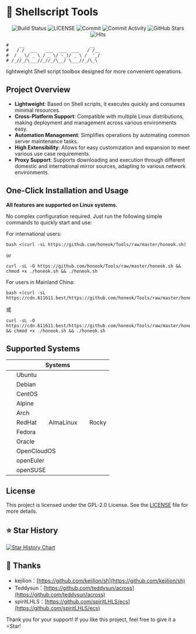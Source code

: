 # 🧰 Shellscript Tools

<p align="center">
  <img src="https://github.com/honeok/Tools/actions/workflows/check.yml/badge.svg" alt="Build Status" />
  <img src="https://img.shields.io/github/license/honeok/Tools.svg?style=flat" alt="LICENSE" />
  <img src="https://img.shields.io/github/last-commit/honeok/Tools" alt="Commit" />
  <img src="https://img.shields.io/github/commit-activity/m/honeok/Tools.svg" alt="Commit Activity" />
  <img src="https://img.shields.io/github/stars/honeok/Tools?style=flat" alt="GitHub Stars" />
  <img src="https://hits.seeyoufarm.com/api/count/keep/badge.svg?url=https%3A%2F%2Fgithub.com%2Fhoneok%2FTools%2Fraw%2Fmaster%2Fhoneok.sh" alt="Hits" />
</p>

```shell
#    __                         __
#   / /  ___   ___  ___  ___   / /__
#  / _ \/ _ \ / _ \/ -_)/ _ \ /  '_/
# /_//_/\___//_//_/\__/ \___//_/\_\
```

lightweight Shell script toolbox designed for more convenient operations.

## Project Overview

- **Lightweight**: Based on Shell scripts, it executes quickly and consumes minimal resources.
- **Cross-Platform Support**: Compatible with multiple Linux distributions, making deployment and management across various environments easy.
- **Automation Management**: Simplifies operations by automating common server maintenance tasks.
- **High Extensibility**: Allows for easy customization and expansion to meet various use case requirements.
- **Proxy Support**: Supports downloading and execution through different domestic and international mirror sources, adapting to various network environments.

## One-Click Installation and Usage

**All features are supported on Linux systems.**

No complex configuration required. Just run the following simple commands to quickly start and use:

For international users:
```shell
bash <(curl -sL https://github.com/honeok/Tools/raw/master/honeok.sh)
```
or
```shell
curl -sL -O https://github.com/honeok/Tools/raw/master/honeok.sh && chmod +x ./honeok.sh && ./honeok.sh
```

For users in Mainland China:
```shell
bash <(curl -sL https://cdn.611611.best/https://github.com/honeok/Tools/raw/master/honeok.sh)
```
或
```shell
curl -sL -O https://cdn.611611.best/https://github.com/honeok/Tools/raw/master/honeok.sh && chmod +x ./honeok.sh && ./honeok.sh
```

## Supported Systems

| Systems                                                                                                                                                                                                                                                        |
| --------------------------------------------------------------------------------------------------------------------------------------------------------------------------------------------------------------------------------------------------------------- |
| <img width="16" height="16" src="https://canonical-subiquity.readthedocs-hosted.com/en/latest/_static/favicon.png" /> Ubuntu                                                                                                                                    |
| <img width="16" height="16" src="https://www.debian.org/favicon.ico" /> Debian                                                                                                                                                                                  |
| <img width="16" height="16" src="https://www.centos.org/assets/img/favicon.png" /> CentOS                                                                                                                                                                       |
| <img width="16" height="16" src="https://www.alpinelinux.org/alpine-logo.ico" /> Alpine                                                                                                                                                                         |
| <img width="16" height="16" src="https://archlinux.org/static/favicon.png" /> Arch                                                                                                                                                                              |
| <img width="16" height="16" src="https://www.redhat.com/favicon.ico" /> RedHat &nbsp; <img width="16" height="16" src="https://almalinux.org/fav/favicon.ico" /> AlmaLinux &nbsp; <img width="16" height="16" src="https://rockylinux.org/favicon.png" /> Rocky |
| <img width="16" height="16" src="https://fedoraproject.org/favicon.ico" /> Fedora                                                                                                                                                                               |
| <img width="16" height="16" src="https://www.oracle.com/asset/web/favicons/favicon-32.png" /> Oracle                                                                                                                                                            |
| <img width="16" height="16" src="https://opencloudos.org/qq.ico" /> OpenCloudOS                                                                                                                                                                                 |
| <img width="16" height="16" src="https://www.openeuler.org/favicon.ico" /> openEuler                                                                                                                                                                            |
| <img width="16" height="16" src="https://static.opensuse.org/favicon.ico" /> openSUSE                                                                                                                                                                           |

## License

This project is licensed under the GPL-2.0 License. See the [LICENSE](./LICENSE) file for more details.

## ⭐ Star History

[![Star History Chart](https://api.star-history.com/svg?repos=honeok/Tools&type=Date)](https://star-history.com/#honeok/Tools&Date)

## 🙏 Thanks

- kejilion：[https://github.com/kejilion/sh](https://github.com/kejilion/sh)
- Teddysun：[https://github.com/teddysun/across](https://github.com/teddysun/across)
- spiritLHLS：[https://github.com/spiritLHLS/ecs](https://github.com/spiritLHLS/ecs)

Thank you for your support! If you like this project, feel free to give it a ⭐Star!
